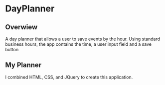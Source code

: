 # DayPlanner

## Overwiew
A day planner that allows a user to save events by the hour. Using standard business hours, the app contains the time, a user input field and a save button

## My Planner

I combined HTML, CSS, and JQuery to create this application.
